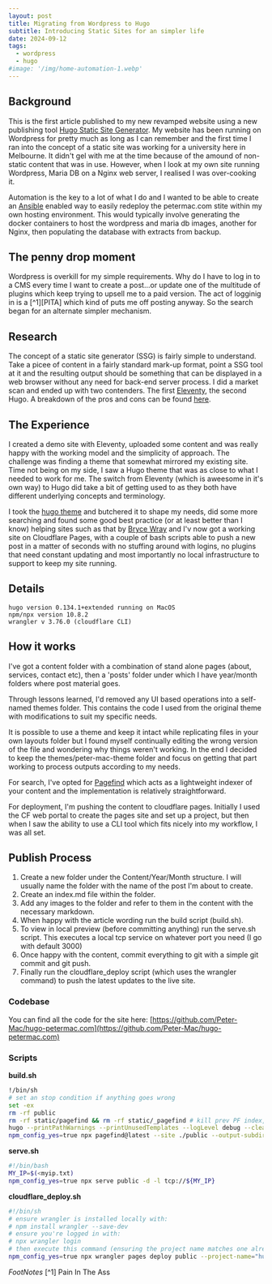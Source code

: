 ```yaml
---
layout: post
title: Migrating from Wordpress to Hugo
subtitle: Introducing Static Sites for an simpler life
date: 2024-09-12
tags:
  - wordpress
  - hugo
#image: '/img/home-automation-1.webp'
---
```



## Background

This is the first article published to my new revamped website using a new publishing tool [Hugo Static Site Generator](https://gohugo.io). My website has been running on Wordpress for pretty much as long as I can remember and the first time I ran into the concept of a static site was working for a university here in Melbourne. It didn't gel with me at the time because of the amound of non-static content that was in use. However, when I look at my own site running Wordpress, Maria DB on a Nginx web server, I realised I was over-cooking it.  

Automation is the key to a lot of what I do and I wanted to be able to create an [Ansible](https://opensource.com/article/21/3/ansible-sysadmin) enabled way to easily redeploy the petermac.com stite within my own hosting environment. This would typically involve generating the docker containers to host the wordpress and maria db images, another for Nginx, then populating the database with extracts from backup. 

## The penny drop moment
Wordpress is overkill for my simple requirements. Why do I have to log in to a CMS every time I want to create a post...or update one of the multitude of plugins which keep trying to upsell me to a paid version.  The act of logginig in is a [^1][PITA] which kind of puts me off posting anyway. So the search began for an alternate simpler mechanism. 

## Research
The concept of a static site generator (SSG) is fairly simple to understand. Take a picee of content in a fairly standard mark-up format, point a SSG tool at it and the resulting output should be something that can be displayed in a web browser without any need for back-end server process.  I did a market scan and ended up with two contenders. The first [Eleventy](https://www.11ty.dev/), the second Hugo. A breakdown of the pros and cons can be found [here](https://www.petermac.com/posts/2024/01/migrating-a-wordpress-site-to-a-static-site/).

## The Experience
I created a demo site with Eleventy, uploaded some content and was really happy with the working model and the simplicity of approach. The challenge was finding a theme that somewhat mirrored my existing site. Time not being on my side, I saw a Hugo theme that was as close to what I needed to work for me. The switch from Eleventy (which is aweesome in it's own way) to Hugo did take a bit of getting used to as they both have different underlying concepts and terminology.

I took the [hugo theme](https://github.com/zhaohuabing/hugo-theme-cleanwhite/tree/master) and butchered it to shape my needs, did some more searching and found some good best practice (or at least better than I know) helping sites such as that by [Bryce Wray](https://www.brycewray.com) and I'v now got a working site on Cloudflare Pages, with a couple of bash scripts able to push a new post in a matter of seconds with no stuffing around with logins, no plugins that need constant updating and most importantly no local infrastructure to support to keep my site running.

## Details
```(Bash)
hugo version 0.134.1+extended running on MacOS
npm/npx version 10.8.2
wrangler v 3.76.0 (cloudflare CLI)
```

## How it works
I've got a content folder with a combination of stand alone pages (about, services, contact etc), then a 'posts' folder under which I have year/month folders where post material goes.

Through lessons learned, I'd removed any UI based operations into a self-named themes folder. This contains the code I used from the original theme with modifications to suit my specific needs. 

It is possible to use a theme and keep it intact while replicating files in your own layouts folder but I found myself continually editing the wrong version of the file and wondering why things weren't working. In the end I decided to keep the themes/peter-mac-theme folder and focus on getting that part working to process outputs according to my needs.

For search, I've opted for [Pagefind](https://pagefind.app) which acts as a lightweight indexer of your content and the implementation is relatively straightforward.

For deployment, I'm pushing the content to cloudflare pages. Initially I used the CF web portal to create the pages site and set up a project, but then when I saw the ability to use a CLI tool which fits nicely into my workflow, I was all set. 

## Publish Process
1. Create a new folder under the Content/Year/Month structure.  I will usually name the folder with the name of the post I'm about to create. 
2. Create an index.md file within the folder.
3. Add any images to the folder and refer to them in the content with the necessary markdown.
4. When happy with the article wording run the build script (build.sh).
5. To view in local preview (before committing anything) run the serve.sh script. This executes a local tcp service on whatever port you need (I go with default 3000)
6. Once happy with the content, commit everything to git with a simple git commit and git push.
7. Finally run the cloudflare_deploy script (which uses the wrangler command) to push the latest updates to the live site.

### Codebase
You can find all the code for the site here:
[https://github.com/Peter-Mac/hugo-petermac.com](https://github.com/Peter-Mac/hugo-petermac.com)

### Scripts

**build.sh**
```bash
!/bin/sh
# set an stop condition if anything goes wrong
set -ex
rm -rf public
rm -rf static/pagefind && rm -rf static/_pagefind # kill prev PF index, if any
hugo --printPathWarnings --printUnusedTemplates --logLevel debug --cleanDestinationDir --ignoreCache
npm_config_yes=true npx pagefind@latest --site ./public --output-subdir pagefind
```

**serve.sh**
```bash
#!/bin/bash
MY_IP=$(<myip.txt)
npm_config_yes=true npx serve public -d -l tcp://${MY_IP}
```

**cloudflare_deploy.sh**
```bash
#!/bin/sh
# ensure wrangler is installed locally with:
# npm install wrangler --save-dev
# ensure you're logged in with:
# npx wrangler login
# then execute this command (ensuring the project name matches one already created)
npm_config_yes=true npx wrangler pages deploy public --project-name="hugo-petermac-com" --commit-dirty=true
```

_FootNotes_
[^1] Pain In The Ass

